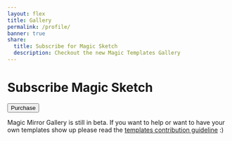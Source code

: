 ```yaml
---
layout: flex
title: Gallery
permalink: /profile/
banner: true
share:
  title: Subscribe for Magic Sketch
  description: Checkout the new Magic Templates Gallery
---
```


# Subscribe Magic Sketch

<script>

	$( document ).ready(function() {

		function getParameterByName(name, url) {
		    if (!url) url = window.location.href;
		    name = name.replace(/[\[\]]/g, "\\$&");
		    var regex = new RegExp("[?&]" + name + "(=([^&#]*)|&|#|$)"),
		        results = regex.exec(url);
		    if (!results) return null;
		    if (!results[2]) return '';
		    return decodeURIComponent(results[2].replace(/\+/g, " "));
		}

		if(getParameterByName('inapp') != null){
			$('.flex-center.mb2').hide();
			$('.site-header').hide();
			$('.site-footer').hide();
		}

	  });

</script>

<div class="">

<script src="https://checkout.stripe.com/checkout.js"></script>

<button id="customButton">Purchase</button>

<script>
  var handler = StripeCheckout.configure({
    key: 'pk_test_nF0KASSRwbKt0dujnXAyxwpW',
    image: '/img/documentation/checkout/marketplace.png',
    locale: 'auto',
    token: function(token) {
      // You can access the token ID with `token.id`.
      // Get the token ID to your server-side code for use.

		// Perform subscribe
		$.ajax({
			url: 'http://localhost:3000/subscribe',
			data: token,
			method: 'POST',
			complete: function(json){
			},
			success: function(json){
				console.log(json);
			},
			error: function(json){
				console.log(json);
			}
		});
    },
    email: 'hihi11@hihi.com'

  });

  $('#customButton').on('click', function(e) {
    // Open Checkout with further options:
    handler.open({
      name: 'Demo Site',
      description: '2 widgets',
      amount: 2000,
    });
    e.preventDefault();
  });

  // Close Checkout on page navigation:
  // $(window).on('popstate', function() {
  //   handler.close();
  // });
</script>

<div class="center wrapper mt4" markdown="1">

Magic Mirror Gallery is still in beta. If you want to help or want to have your own templates show up please read the <a href="/template-guideline">templates contribution guideline</a> :)

</div>
